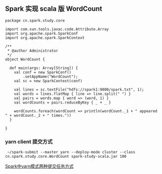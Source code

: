 ## Spark 实现 scala 版 WordCount
````
package cn.spark.study.core

import com.sun.tools.javac.code.Attribute.Array
import org.apache.spark.SparkConf
import org.apache.spark.SparkContext

/**
 * @author Administrator
 */
object WordCount {
  
  def main(args: Array[String]) {
    val conf = new SparkConf()
        .setAppName("WordCount");
    val sc = new SparkContext(conf)
  
    val lines = sc.textFile("hdfs://spark1:9000/spark.txt", 1); 
    val words = lines.flatMap { line => line.split(" ") }   
    val pairs = words.map { word => (word, 1) }   
    val wordCounts = pairs.reduceByKey { _ + _ }
    
    wordCounts.foreach(wordCount => println(wordCount._1 + " appeared " + wordCount._2 + " times."))  
  }
  
}
````

### yarn client 提交方式

````shell
 ~/spark-submit --master yarn --deploy-mode cluster --class cn.spark.study.core.WordCount spark-study-scala.jar 100
````

[Spark中yarn模式两种提交任务方式](https://blog.csdn.net/LHWorldBlog/article/details/79300036)

